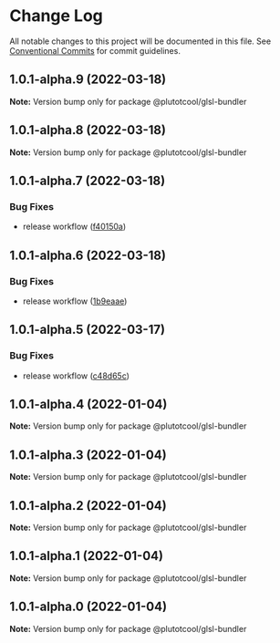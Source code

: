 # Change Log

All notable changes to this project will be documented in this file.
See [Conventional Commits](https://conventionalcommits.org) for commit guidelines.

## 1.0.1-alpha.9 (2022-03-18)

**Note:** Version bump only for package @plutotcool/glsl-bundler





## 1.0.1-alpha.8 (2022-03-18)

**Note:** Version bump only for package @plutotcool/glsl-bundler





## 1.0.1-alpha.7 (2022-03-18)


### Bug Fixes

* release workflow ([f40150a](https://github.com/plutotcool/glsl-bundler/commit/f40150afa0eb21f115c0e4fa34d948994bc83020))





## 1.0.1-alpha.6 (2022-03-18)


### Bug Fixes

* release workflow ([1b9eaae](https://github.com/plutotcool/glsl-bundler/commit/1b9eaaec6d05d5b1933b4d74e00fed2479ac6aa3))





## 1.0.1-alpha.5 (2022-03-17)


### Bug Fixes

* release workflow ([c48d65c](https://github.com/plutotcool/glsl-bundler/commit/c48d65c077077aca5cd590b224874bcfd5c1db48))





## 1.0.1-alpha.4 (2022-01-04)

**Note:** Version bump only for package @plutotcool/glsl-bundler





## 1.0.1-alpha.3 (2022-01-04)

**Note:** Version bump only for package @plutotcool/glsl-bundler





## 1.0.1-alpha.2 (2022-01-04)

**Note:** Version bump only for package @plutotcool/glsl-bundler





## 1.0.1-alpha.1 (2022-01-04)

**Note:** Version bump only for package @plutotcool/glsl-bundler





## 1.0.1-alpha.0 (2022-01-04)

**Note:** Version bump only for package @plutotcool/glsl-bundler
